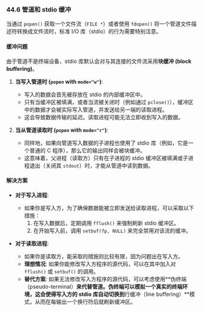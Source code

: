 ### 44.6 管道和 stdio 缓冲

当通过 `popen()` 获取一个文件流（`FILE *`）或者使用 `fdopen()` 将一个管道文件描述符转换成文件流时，标准 I/O 库（stdio）的行为需要特别注意。

#### 缓冲问题

由于管道不是终端设备，stdio 库默认会对与其连接的文件流采用**块缓冲 (block buffering)**。

1.  **当写入管道时 (`popen` with `mode="w"`)**:
    * 写入的数据会首先被存放在 stdio 的内部缓冲区中。
    * 只有当缓冲区被填满，或者当流被关闭时（例如通过 `pclose()`），缓冲区中的数据才会被实际写入管道，并发送给另一端的读取进程。
    * 这会导致数据传输的延迟。读取进程可能无法立即收到写入的数据。

2.  **当从管道读取时 (`popen` with `mode="r"`)**:
    * 同样地，如果向管道写入数据的子进程也使用了 stdio 库（例如，它是一个普通的 C 程序），那么它的输出同样会被块缓冲。
    * 这意味着，父进程（读取方）只有在子进程的 stdio 缓冲区被填满或子进程退出（关闭其 `stdout`）时，才能从管道中读到数据。

#### 解决方案

* **对于写入进程**:
    * 如果你是写入方，为了确保数据能被立即发送给读取进程，可以采取以下措施：
        1.  在写入数据后，定期调用 `fflush()` 来强制刷新 stdio 缓冲区。
        2.  在开始写入前，调用 `setbuf(fp, NULL)` 来完全禁用对该流的缓冲。

* **对于读取进程**:
    * 如果你是读取方，能采取的措施则比较有限，因为问题出在写入方。
    * **理想情况**: 如果你能修改写入方程序的源代码，可以在其中加入对 `fflush()` 或 `setbuf()` 的调用。
    * **替代方案**: 如果无法修改写入方程序的源代码，可以考虑使用**伪终端（pseudo-terminal）**来代替管道。伪终端可以模拟一个真实的终端环境，这会使得写入方的 stdio 库自动切换到**行缓冲（line buffering）**模式，从而在每输出一个换行符后就刷新缓冲区。